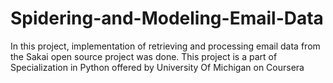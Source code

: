 # Spidering-and-Modeling-Email-Data
In this project, implementation of retrieving and processing email data from the Sakai
open source project was done.
This project is a part of Specialization in Python offered by University Of Michigan on Coursera
